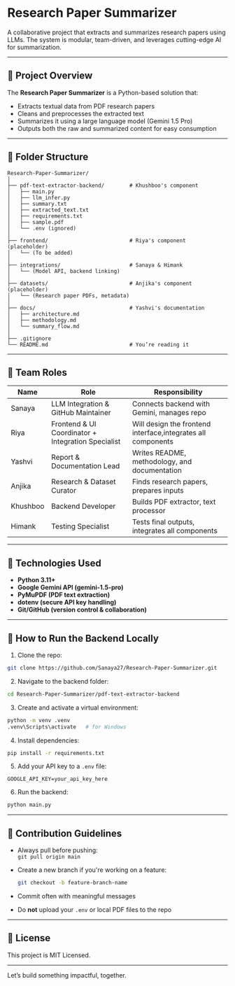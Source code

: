 # Research Paper Summarizer

A collaborative project that extracts and summarizes research papers using LLMs. The system is modular, team-driven, and leverages cutting-edge AI for summarization.

---

## 🔹 Project Overview

The **Research Paper Summarizer** is a Python-based solution that:
- Extracts textual data from PDF research papers
- Cleans and preprocesses the extracted text
- Summarizes it using a large language model (Gemini 1.5 Pro)
- Outputs both the raw and summarized content for easy consumption

---

## 🔹 Folder Structure

```
Research-Paper-Summarizer/
│
├── pdf-text-extractor-backend/        # Khushboo's component
│   ├── main.py
│   ├── llm_infer.py
│   ├── summary.txt
│   ├── extracted_text.txt
│   ├── requirements.txt
│   ├── sample.pdf
│   └── .env (ignored)
│
├── frontend/                          # Riya's component (placeholder)
│   └── (To be added)
│
├── integrations/                      # Sanaya & Himank
│   └── (Model API, backend linking)
│
├── datasets/                          # Anjika's component (placeholder)
│   └── (Research paper PDFs, metadata)
│
├── docs/                              # Yashvi's documentation
│   ├── architecture.md
│   ├── methodology.md
│   └── summary_flow.md
│
├── .gitignore
└── README.md                          # You’re reading it
```

---

## 🔹 Team Roles

| Name      | Role                              | Responsibility                                   |
|-----------|-----------------------------------|--------------------------------------------------|
| Sanaya    | LLM Integration & GitHub Maintainer | Connects backend with Gemini, manages repo       |
| Riya      | Frontend & UI Coordinator +  Integration Specialist       | Will design the frontend interface,integrates all components               |
| Yashvi    | Report & Documentation Lead       | Writes README, methodology, and documentation    |
| Anjika    | Research & Dataset Curator        | Finds research papers, prepares inputs           |
| Khushboo  | Backend Developer                 | Builds PDF extractor, text processor             |
| Himank    | Testing Specialist  | Tests final outputs, integrates all components   |

---

## 🔹 Technologies Used

- **Python 3.11+**
- **Google Gemini API (gemini-1.5-pro)**
- **PyMuPDF (PDF text extraction)**
- **dotenv (secure API key handling)**
- **Git/GitHub (version control & collaboration)**

---

## 🔹 How to Run the Backend Locally

1. Clone the repo:
```bash
git clone https://github.com/Sanaya27/Research-Paper-Summarizer.git
```

2. Navigate to the backend folder:
```bash
cd Research-Paper-Summarizer/pdf-text-extractor-backend
```

3. Create and activate a virtual environment:
```bash
python -m venv .venv
.venv\Scripts\activate   # for Windows
```

4. Install dependencies:
```bash
pip install -r requirements.txt
```

5. Add your API key to a `.env` file:
```
GOOGLE_API_KEY=your_api_key_here
```

6. Run the backend:
```bash
python main.py
```

---

## 🔹 Contribution Guidelines

- Always pull before pushing:  
  `git pull origin main`

- Create a new branch if you're working on a feature:
  ```bash
  git checkout -b feature-branch-name
  ```

- Commit often with meaningful messages

- Do **not** upload your `.env` or local PDF files to the repo

---

## 🔹 License

This project is MIT Licensed.

---

Let’s build something impactful, together.

